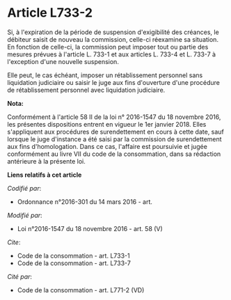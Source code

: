 # Article L733-2

Si, à l'expiration de la période de suspension d'exigibilité des créances, le débiteur saisit de nouveau la commission,
celle-ci réexamine sa situation. En fonction de celle-ci, la commission peut imposer tout ou partie des mesures prévues à
l'article L. 733-1 et aux articles L. 733-4 et L. 733-7 à l'exception d'une nouvelle suspension. 

Elle peut, le cas échéant, imposer un rétablissement personnel sans liquidation judiciaire ou saisir le juge aux fins
d'ouverture d'une procédure de rétablissement personnel avec liquidation judiciaire.

**Nota:**

Conformément à l'article 58 II de la loi n° 2016-1547 du 18 novembre 2016, les présentes dispositions entrent en vigueur le
1er janvier 2018. Elles s'appliquent aux procédures de surendettement en cours à cette date, sauf lorsque le juge d'instance
a été saisi par la commission de surendettement aux fins d'homologation. Dans ce cas, l'affaire est poursuivie et jugée
conformément au livre VII du code de la consommation, dans sa rédaction antérieure à la présente loi.

**Liens relatifs à cet article**

_Codifié par_:

  - Ordonnance n°2016-301 du 14 mars 2016 - art.

_Modifié par_:

  - Loi n°2016-1547 du 18 novembre 2016 - art. 58 (V)

_Cite_:

  - Code de la consommation - art. L733-1
  - Code de la consommation - art. L733-7

_Cité par_:

  - Code de la consommation - art. L771-2 (VD)
